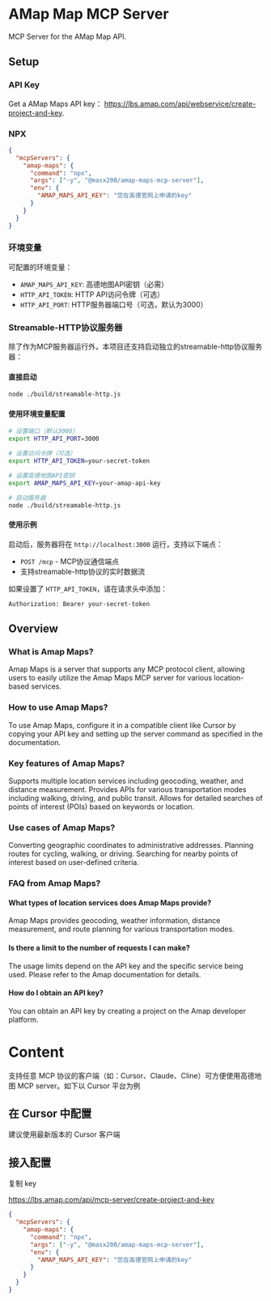 # AMap Map MCP Server

MCP Server for the AMap Map API.

## Setup

### API Key

Get a AMap Maps API key：
https://lbs.amap.com/api/webservice/create-project-and-key.

### NPX

```json
{
  "mcpServers": {
    "amap-maps": {
      "command": "npx",
      "args": ["-y", "@masx200/amap-maps-mcp-server"],
      "env": {
        "AMAP_MAPS_API_KEY": "您在高德官网上申请的key"
      }
    }
  }
}
```

### 环境变量

可配置的环境变量：

- `AMAP_MAPS_API_KEY`: 高德地图API密钥（必需）
- `HTTP_API_TOKEN`: HTTP API访问令牌（可选）
- `HTTP_API_PORT`: HTTP服务器端口号（可选，默认为3000）

### Streamable-HTTP协议服务器

除了作为MCP服务器运行外，本项目还支持启动独立的streamable-http协议服务器：

#### 直接启动

```bash
node ./build/streamable-http.js
```

#### 使用环境变量配置

```bash
# 设置端口（默认3000）
export HTTP_API_PORT=3000

# 设置访问令牌（可选）
export HTTP_API_TOKEN=your-secret-token

# 设置高德地图API密钥
export AMAP_MAPS_API_KEY=your-amap-api-key

# 启动服务器
node ./build/streamable-http.js
```

#### 使用示例

启动后，服务器将在 `http://localhost:3000` 运行，支持以下端点：

- `POST /mcp` - MCP协议通信端点
- 支持streamable-http协议的实时数据流

如果设置了 `HTTP_API_TOKEN`，请在请求头中添加：

```
Authorization: Bearer your-secret-token
```

## Overview

### What is Amap Maps?

Amap Maps is a server that supports any MCP protocol client, allowing users to
easily utilize the Amap Maps MCP server for various location-based services.

### How to use Amap Maps?

To use Amap Maps, configure it in a compatible client like Cursor by copying
your API key and setting up the server command as specified in the
documentation.

### Key features of Amap Maps?

Supports multiple location services including geocoding, weather, and distance
measurement. Provides APIs for various transportation modes including walking,
driving, and public transit. Allows for detailed searches of points of interest
(POIs) based on keywords or location.

### Use cases of Amap Maps?

Converting geographic coordinates to administrative addresses. Planning routes
for cycling, walking, or driving. Searching for nearby points of interest based
on user-defined criteria.

### FAQ from Amap Maps?

#### What types of location services does Amap Maps provide?

Amap Maps provides geocoding, weather information, distance measurement, and
route planning for various transportation modes.

#### Is there a limit to the number of requests I can make?

The usage limits depend on the API key and the specific service being used.
Please refer to the Amap documentation for details.

#### How do I obtain an API key?

You can obtain an API key by creating a project on the Amap developer platform.

# Content

支持任意 MCP 协议的客户端（如：Cursor、Claude、Cline）可方便使用高德地图 MCP
server。如下以 Cursor 平台为例

## 在 Cursor 中配置

建议使用最新版本的 Cursor 客户端

## 接入配置

复制 key

https://lbs.amap.com/api/mcp-server/create-project-and-key

```json
{
  "mcpServers": {
    "amap-maps": {
      "command": "npx",
      "args": ["-y", "@masx200/amap-maps-mcp-server"],
      "env": {
        "AMAP_MAPS_API_KEY": "您在高德官网上申请的key"
      }
    }
  }
}
```
